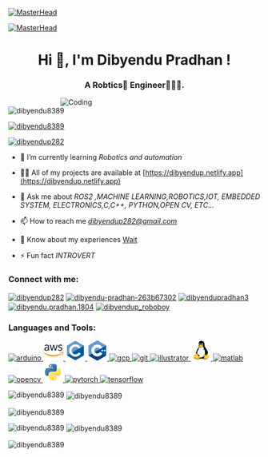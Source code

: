 [![MasterHead](https://edems.in/wp-content/uploads/2024/04/output-onlinegiftools.gif)](https://rishavchanda.io)<p align="left">[![MasterHead](https://miro.medium.com/v2/resize:fit:1400/1*TlbU0F-waQf7_zOfhUNldQ.gif)](https://rishavchanda.io)
<h1 align="center">Hi 👋, I'm Dibyendu Pradhan !</h1>
<h3 align="center">A Robtics🤖 Engineer🧑🏻‍🎓.</h3>
<img align="right" alt="Coding" width="400" src="https://assets.techcircle.in/uploads/article-image/2018/08/images/16288-chatbot.gif">


<p align="left"> <img src="https://komarev.com/ghpvc/?username=dibyendu8389&label=Profile%20views&color=0e75b6&style=flat" alt="dibyendu8389" /> </p>

<p align="left"> <a href="https://github.com/ryo-ma/github-profile-trophy"><img src="https://github-profile-trophy.vercel.app/?username=dibyendu8389" alt="dibyendu8389" /></a> </p>

<p align="left"> <a href="https://twitter.com/dibyendup282" target="blank"><img src="https://img.shields.io/twitter/follow/dibyendup282?logo=twitter&style=for-the-badge" alt="dibyendup282" /></a> </p>

- 🌱 I’m currently learning *Robotics and automation*

- 👨‍💻 All of my projects are available at [https://dibyendup.netlify.app](https://dibyendup.netlify.app)

- 💬 Ask me about *ROS2 ,MACHINE LEARNING,ROBOTICS,IOT, EMBEDDED SYSTEM, ELECTRONICS,C,C++, PYTHON,OPEN CV, ETC...*

- 📫 How to reach me *dibyendup282@gmail.com*

- 📄 Know about my experiences [Wait](Wait)

- ⚡ Fun fact *INTROVERT*

<h3 align="left">Connect with me:</h3>
<p align="left">
<a href="https://twitter.com/dibyendup282" target="blank"><img align="center" src="https://raw.githubusercontent.com/rahuldkjain/github-profile-readme-generator/master/src/images/icons/Social/twitter.svg" alt="dibyendup282" height="30" width="40" /></a>
<a href="https://linkedin.com/in/dibyendu-pradhan-263b67302" target="blank"><img align="center" src="https://raw.githubusercontent.com/rahuldkjain/github-profile-readme-generator/master/src/images/icons/Social/linked-in-alt.svg" alt="dibyendu-pradhan-263b67302" height="30" width="40" /></a>
<a href="https://kaggle.com/dibyendupradhan3" target="blank"><img align="center" src="https://raw.githubusercontent.com/rahuldkjain/github-profile-readme-generator/master/src/images/icons/Social/kaggle.svg" alt="dibyendupradhan3" height="30" width="40" /></a>
<a href="https://fb.com/dibyendu.pradhan.1804" target="blank"><img align="center" src="https://raw.githubusercontent.com/rahuldkjain/github-profile-readme-generator/master/src/images/icons/Social/facebook.svg" alt="dibyendu.pradhan.1804" height="30" width="40" /></a>
<a href="https://instagram.com/dibyendup_roboboy" target="blank"><img align="center" src="https://raw.githubusercontent.com/rahuldkjain/github-profile-readme-generator/master/src/images/icons/Social/instagram.svg" alt="dibyendup_roboboy" height="30" width="40" /></a>
</p>

<h3 align="left">Languages and Tools:</h3>
<p align="left"> <a href="https://www.arduino.cc/" target="_blank" rel="noreferrer"> <img src="https://cdn.worldvectorlogo.com/logos/arduino-1.svg" alt="arduino" width="40" height="40"/> </a> <a href="https://aws.amazon.com" target="_blank" rel="noreferrer"> <img src="https://raw.githubusercontent.com/devicons/devicon/master/icons/amazonwebservices/amazonwebservices-original-wordmark.svg" alt="aws" width="40" height="40"/> </a> <a href="https://www.cprogramming.com/" target="_blank" rel="noreferrer"> <img src="https://raw.githubusercontent.com/devicons/devicon/master/icons/c/c-original.svg" alt="c" width="40" height="40"/> </a> <a href="https://www.w3schools.com/cpp/" target="_blank" rel="noreferrer"> <img src="https://raw.githubusercontent.com/devicons/devicon/master/icons/cplusplus/cplusplus-original.svg" alt="cplusplus" width="40" height="40"/> </a> <a href="https://cloud.google.com" target="_blank" rel="noreferrer"> <img src="https://www.vectorlogo.zone/logos/google_cloud/google_cloud-icon.svg" alt="gcp" width="40" height="40"/> </a> <a href="https://git-scm.com/" target="_blank" rel="noreferrer"> <img src="https://www.vectorlogo.zone/logos/git-scm/git-scm-icon.svg" alt="git" width="40" height="40"/> </a> <a href="https://www.adobe.com/in/products/illustrator.html" target="_blank" rel="noreferrer"> <img src="https://www.vectorlogo.zone/logos/adobe_illustrator/adobe_illustrator-icon.svg" alt="illustrator" width="40" height="40"/> </a> <a href="https://www.linux.org/" target="_blank" rel="noreferrer"> <img src="https://raw.githubusercontent.com/devicons/devicon/master/icons/linux/linux-original.svg" alt="linux" width="40" height="40"/> </a> <a href="https://www.mathworks.com/" target="_blank" rel="noreferrer"> <img src="https://upload.wikimedia.org/wikipedia/commons/2/21/Matlab_Logo.png" alt="matlab" width="40" height="40"/> </a> <a href="https://opencv.org/" target="_blank" rel="noreferrer"> <img src="https://www.vectorlogo.zone/logos/opencv/opencv-icon.svg" alt="opencv" width="40" height="40"/> </a> <a href="https://www.python.org" target="_blank" rel="noreferrer"> <img src="https://raw.githubusercontent.com/devicons/devicon/master/icons/python/python-original.svg" alt="python" width="40" height="40"/> </a> <a href="https://pytorch.org/" target="_blank" rel="noreferrer"> <img src="https://www.vectorlogo.zone/logos/pytorch/pytorch-icon.svg" alt="pytorch" width="40" height="40"/> </a> <a href="https://www.tensorflow.org" target="_blank" rel="noreferrer"> <img src="https://www.vectorlogo.zone/logos/tensorflow/tensorflow-icon.svg" alt="tensorflow" width="40" height="40"/> </a> </p>

<p><img align="left" src="https://github-readme-stats.vercel.app/api/top-langs?username=dibyendu8389&show_icons=true&locale=en&layout=compact" alt="dibyendu8389" /></p>

<p>&nbsp;<img align="center" src="https://github-readme-stats.vercel.app/api?username=dibyendu8389&show_icons=true&locale=en" alt="dibyendu8389" /></p>

<p><img align="center" src="https://github-readme-streak-stats.herokuapp.com/?user=dibyendu8389&" alt="dibyendu8389" /></p>

<p><img align="left" src="https://github-readme-stats.vercel.app/api/top-langs?username=dibyendu8389&show_icons=true&locale=en&layout=compact" alt="dibyendu8389" /></p>

<p>&nbsp;<img align="center" src="https://github-readme-stats.vercel.app/api?username=dibyendu8389&show_icons=true&locale=en" alt="dibyendu8389" /></p>

<p><img align="center" src="https://github-readme-streak-stats.herokuapp.com/?user=dibyendu8389&" alt="dibyendu8389" /></p>
